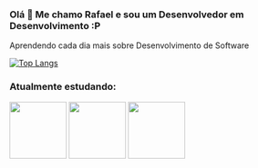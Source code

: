 ### Olá 👋 Me chamo Rafael e sou um Desenvolvedor em Desenvolvimento :P

Aprendendo cada dia mais sobre Desenvolvimento de Software

[![Top Langs](https://github-readme-stats.vercel.app/api/top-langs/?username=rafaDRF&layout=compact&hide=assembly)](https://github.com/anuraghazra/github-readme-stats)

### Atualmente estudando:

<img src="https://cdn.jsdelivr.net/gh/devicons/devicon/icons/python/python-original-wordmark.svg"  width = 100px>
<img src="https://cdn.jsdelivr.net/gh/devicons/devicon/icons/django/django-original.svg"  width = 100px>
<img src="https://cdn.jsdelivr.net/gh/devicons/devicon/icons/postgresql/postgresql-plain-wordmark.svg" width = 100px>
